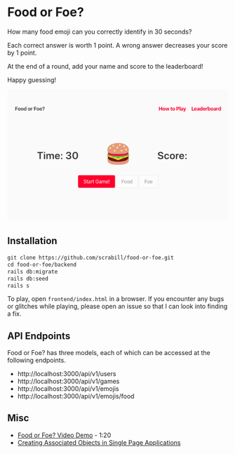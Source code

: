 # Food or Foe?

How many food emoji can you correctly identify in 30 seconds?

Each correct answer is worth 1 point. A wrong answer decreases your score by 1 point.

At the end of a round, add your name and score to the leaderboard!

Happy guessing!

![Screnshot of Food or Foe?](food-or-foe-screenshot.png)

## Installation

```
git clone https://github.com/scrabill/food-or-foe.git
cd food-or-foe/backend
rails db:migrate
rails db:seed
rails s
```

To play, open `frontend/index.html` in a browser. If you encounter any bugs or glitches while playing, please open an issue so that I can look into finding a fix.

## API Endpoints

Food or Foe? has three models, each of which can be accessed at the following endpoints.

- http://localhost:3000/api/v1/users
- http://localhost:3000/api/v1/games
- http://localhost:3000/api/v1/emojis
- http://localhost:3000/api/v1/emojis/food

## Misc

- [Food or Foe? Video Demo](https://youtu.be/I1Ntg06JUaM) - 1:20
- [Creating Associated Objects in Single Page Applications](https://shannoncrabill.com/blog/ruby-on-rails-api-single-page-javascript-application/)
